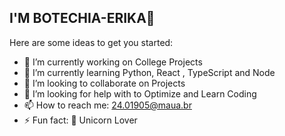 ## I'M BOTECHIA-ERIKA👋
Here are some ideas to get you started:

- 🔭 I’m currently working on College Projects
- 🌱 I’m currently learning Python, React , TypeScript and Node
- 👯 I’m looking to collaborate on Projects
- 🤔 I’m looking for help with to Optimize and Learn Coding
- 📫 How to reach me: 24.01905@maua.br
- ⚡ Fun fact: 🦄 Unicorn Lover
